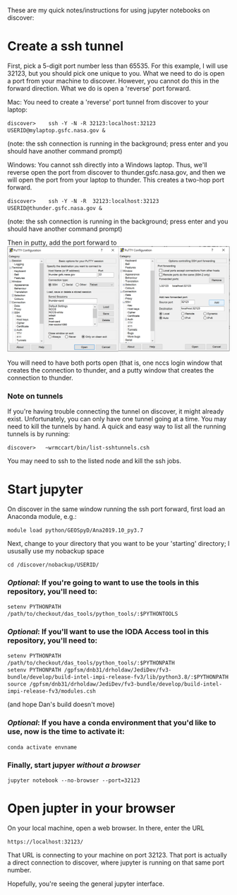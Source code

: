 These are my quick notes/instructions for using jupyter notebooks on discover:

# Create a ssh tunnel

First, pick a 5-digit port number less than 65535.  For this example, I will use 32123, but you should pick one unique to you.  What we need to do is open a port from your machine to discover.  However, you cannot do this in the forward direction.  What we do is open a 'reverse' port forward.  

Mac:  You need to create a 'reverse' port tunnel from discover to your laptop:
```
discover>    ssh -Y -N -R 32123:localhost:32123 USERID@mylaptop.gsfc.nasa.gov &
```
(note:  the ssh connection is running in the background; press enter and you should have another command prompt)

Windows: You cannot ssh directly into a Windows laptop.  Thus, we'll reverse open the port from discover to thunder.gsfc.nasa.gov, and then we will open the port from your laptop to thunder.  This creates a two-hop port forward.
```
discover>    ssh -Y -N -R  32123:localhost:32123 USERID@thunder.gsfc.nasa.gov &
```
(note:  the ssh connection is running in the background; press enter and you should have another command prompt)

Then in putty, add the port forward to 
![putty_screenshot.png](putty_screenshot.png)

You will need to have both ports open (that is, one nccs login window that creates the connection to thunder, and a putty window that creates the connection to thunder.

### Note on tunnels
If you're having trouble connecting the tunnel on discover, it might already exist.  Unfortunately, you can only have one tunnel going at a time.  You may need to kill the tunnels by hand.  A quick and easy way to list all the running tunnels is by running:
```
discover>   ~wrmccart/bin/list-sshtunnels.csh
```
You may need to ssh to the listed node and kill the ssh jobs.

# Start jupyter

On discover in the same window running the ssh port forward, first load an Anaconda module, e.g.:
```
module load python/GEOSpyD/Ana2019.10_py3.7
```
Next, change to your directory that you want to be your 'starting' directory; I ususally use my nobackup space
```
cd /discover/nobackup/USERID/
```
### *Optional*:  If you're going to want to use the tools in this repository, you'll need to:
```
setenv PYTHONPATH /path/to/checkout/das_tools/python_tools/:$PYTHONTOOLS
```

### *Optional*:  If you'll want to use the IODA Access tool in this repository, you'll need to:
```
setenv PYTHONPATH /path/to/checkout/das_tools/python_tools/:$PYTHONPATH
setenv PYTHONPATH /gpfsm/dnb31/drholdaw/JediDev/fv3-bundle/develop/build-intel-impi-release-fv3/lib/python3.8/:$PYTHONPATH
source /gpfsm/dnb31/drholdaw/JediDev/fv3-bundle/develop/build-intel-impi-release-fv3/modules.csh
```
(and hope Dan's build doesn't move)

### *Optional*:  If you have a conda environment that you'd like to use, now is the time to activate it:
```
conda activate envname
```

### Finally, start jupyer *without a browser*
```
jupyter notebook --no-browser --port=32123
```

# Open jupter in your browser

On your local machine, open a web browser.  In there, enter the URL
```
https://localhost:32123/
```

That URL is connecting to your machine on port 32123.  That port is actually a direct connection to discover, where jupyter is running on that same port number.  

Hopefully, you're seeing the general jupyter interface.


